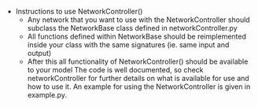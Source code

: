* Instructions to use NetworkController()
  - Any network that you want to use with the NetworkController should subclass the NetworkBase class defined in networkController.py
  - All functions defined within NetworkBase should be reimplemented inside your class with the same signatures (ie. same input and output)
  - After this all functionality of NetworkController() should be available to your model
The code is well documented, so check networkController for further details on what is available for use and how to use it. An example for using the NetworkController is given in example.py. 
